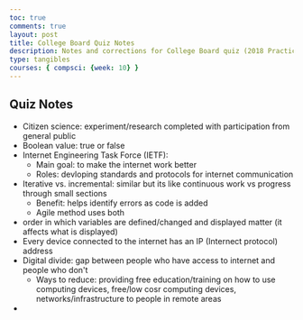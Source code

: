 ```yaml
---
toc: true
comments: true
layout: post
title: College Board Quiz Notes
description: Notes and corrections for College Board quiz (2018 Practice MCQ)
type: tangibles
courses: { compsci: {week: 10} }
---
```


## Quiz Notes
- Citizen science: experiment/research completed with participation from general public
- Boolean value: true or false
- Internet Engineering Task Force (IETF):
    - Main goal: to make the internet work better
    - Roles: devloping standards and protocols for internet communication
- Iterative vs. incremental: similar but its like continuous work vs progress through small sections
    - Benefit: helps identify errors as code is added
    - Agile method uses both
- order in which variables are defined/changed and displayed matter (it affects what is displayed)
- Every device connected to the internet has an IP (Internect protocol) address
- Digital divide: gap between people who have access to internet and people who don't
    - Ways to reduce: providing free education/training on how to use computing devices, free/low cosr computing devices, networks/infrastructure to people in remote areas
- 